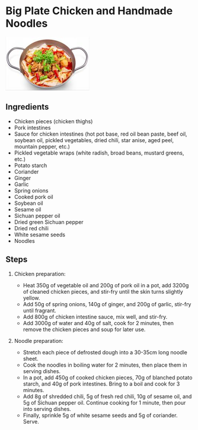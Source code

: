 # Big Plate Chicken and Handmade Noodles

![Big Plate Chicken and Handmade Noodles](/images/大盘肥肠鸡手工面.png)

## Ingredients

- Chicken pieces (chicken thighs)
- Pork intestines
- Sauce for chicken intestines (hot pot base, red oil bean paste, beef oil, soybean oil, pickled vegetables, dried chili, star anise, aged peel, mountain pepper, etc.)
- Pickled vegetable wraps (white radish, broad beans, mustard greens, etc.)
- Potato starch
- Coriander
- Ginger
- Garlic
- Spring onions
- Cooked pork oil
- Soybean oil
- Sesame oil
- Sichuan pepper oil
- Dried green Sichuan pepper
- Dried red chili
- White sesame seeds
- Noodles

## Steps

1. Chicken preparation:

   - Heat 350g of vegetable oil and 200g of pork oil in a pot, add 3200g of cleaned chicken pieces, and stir-fry until the skin turns slightly yellow.
   - Add 50g of spring onions, 140g of ginger, and 200g of garlic, stir-fry until fragrant.
   - Add 800g of chicken intestine sauce, mix well, and stir-fry.
   - Add 3000g of water and 40g of salt, cook for 2 minutes, then remove the chicken pieces and soup for later use.

2. Noodle preparation:
   - Stretch each piece of defrosted dough into a 30-35cm long noodle sheet.
   - Cook the noodles in boiling water for 2 minutes, then place them in serving dishes.
   - In a pot, add 450g of cooked chicken pieces, 70g of blanched potato starch, and 40g of pork intestines. Bring to a boil and cook for 3 minutes.
   - Add 8g of shredded chili, 5g of fresh red chili, 10g of sesame oil, and 5g of Sichuan pepper oil. Continue cooking for 1 minute, then pour into serving dishes.
   - Finally, sprinkle 5g of white sesame seeds and 5g of coriander. Serve.

